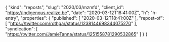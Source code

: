 {
  "kind": "reposts",
  "slug": "2020/03/mzmfd",
  "client_id": "https://indigenous.realize.be",
  "date": "2020-03-12T18:41:00Z",
  "h": "h-entry",
  "properties": {
    "published": [
      "2020-03-12T18:41:00Z"
    ],
    "repost-of": [
      "https://twitter.com/rothgar/status/1238144698344075270"
    ],
    "syndication": [
      "https://twitter.com/JamieTanna/status/1251558781290532865"
    ]
  }
}
